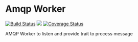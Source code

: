 # Amqp Worker

[![Build Status](https://travis-ci.org/media-io/rs_amqp_worker.svg?branch=master)](https://travis-ci.org/media-io/rs_amqp_worker)
[![](http://meritbadge.herokuapp.com/amqp_worker)](https://crates.io/crates/amqp_worker)
[![Coverage Status](https://coveralls.io/repos/github/media-io/rs_amqp_worker/badge.svg?branch=master)](https://coveralls.io/github/media-io/rs_amqp_worker?branch=master)

AMQP Worker to listen and provide trait to process message
